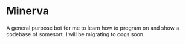 # Minerva
A general purpose bot for me to learn how to program on and show a codebase of somesort.
I will be migrating to cogs soon.
